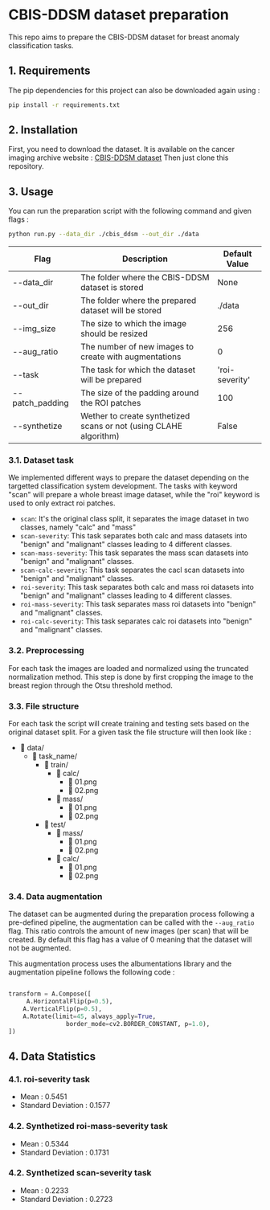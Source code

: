 # CBIS-DDSM dataset preparation

This repo aims to prepare the CBIS-DDSM dataset for breast anomaly classification tasks.

## 1. Requirements

The pip dependencies for this project can also be downloaded again using :

```bash
pip install -r requirements.txt
```

## 2. Installation

First, you need to download the dataset. It is available on the cancer imaging archive website : [CBIS-DDSM dataset](https://www.cancerimagingarchive.net/collection/cbis-ddsm/)
Then just clone this repository.

## 3. Usage

You can run the preparation script with the following command and given flags : 

```bash
python run.py --data_dir ./cbis_ddsm --out_dir ./data
```

| Flag                  | Description                                                                                                       | Default Value   |
|-----------------------|-------------------------------------------------------------------------------------------------------------------|-----------------|
| --data_dir            | The folder where the CBIS-DDSM dataset is stored                                                                  | None            |
| --out_dir             | The folder where the prepared dataset will be stored                                                              | ./data          |
| --img_size            | The size to which the image should be resized                                                                     | 256             |
| --aug_ratio           | The number of new images to create with augmentations                                                             | 0               |
| --task                | The task for which the dataset will be prepared                                                                   | 'roi-severity'  |
| --patch_padding       | The size of the padding around the ROI patches                                                                    | 100             |
| --synthetize          | Wether to create synthetized scans or not (using CLAHE algorithm)                                                 | False           |

### 3.1. Dataset task

We implemented different ways to prepare the dataset depending on the targetted classification system development. The tasks with keyword "scan" will prepare a whole breast image dataset, while the "roi" keyword is used to only extract roi patches.

- ```scan```: It's the original class split, it separates the image dataset in two classes, namely "calc" and "mass"
- ```scan-severity```: This task separates both calc and mass datasets into "benign" and "malignant" classes leading to 4 different classes.
- ```scan-mass-severity```: This task separates the mass scan datasets into "benign" and "malignant" classes.
- ```scan-calc-severity```: This task separates the cacl scan datasets into "benign" and "malignant" classes.
- ```roi-severity```: This task separates both calc and mass roi datasets into "benign" and "malignant" classes leading to 4 different classes.
- ```roi-mass-severity```: This task separates mass roi datasets into "benign" and "malignant" classes.
- ```roi-calc-severity```: This task separates calc roi datasets into "benign" and "malignant" classes.

### 3.2. Preprocessing

For each task the images are loaded and normalized using the truncated normalization method.
This step is done by first cropping the image to the breast region through the Otsu threshold method.

### 3.3. File structure

For each task the script will create training and testing sets based on the original dataset split. For a given task the file structure will then look like :

- 📂 data/
    - 📂 task_name/
        - 📂 train/
            - 📂 calc/
                - 📄 01.png
                - 📄 02.png
            - 📂 mass/
                - 📄 01.png
                - 📄 02.png
        - 📂 test/
            - 📂 mass/
                - 📄 01.png
                - 📄 02.png
            - 📂 calc/
                - 📄 01.png
                - 📄 02.png


### 3.4. Data augmentation

The dataset can be augmented during the preparation process following a pre-defined pipeline, the augmentation can be called with the ```--aug_ratio``` flag.
This ratio controls the amount of new images (per scan) that will be created. By default this flag has a value of 0 meaning that the dataset will not be augmented.

This augmentation process uses the albumentations library and the augmentation pipeline follows the following code : 

```python

transform = A.Compose([
     A.HorizontalFlip(p=0.5),
    A.VerticalFlip(p=0.5),
    A.Rotate(limit=45, always_apply=True,
                border_mode=cv2.BORDER_CONSTANT, p=1.0),
])

```

## 4. Data Statistics

### 4.1. roi-severity task

- Mean : 0.5451
- Standard Deviation : 0.1577

### 4.2. Synthetized roi-mass-severity task

- Mean : 0.5344
- Standard Deviation : 0.1731

### 4.2. Synthetized scan-severity task

- Mean : 0.2233
- Standard Deviation : 0.2723
